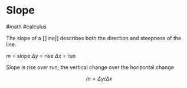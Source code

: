 # Slope
#math #calculus 

The slope of a [[line]] describes both the direction and steepness of the line.

$m$ = slope
$\Delta y$ = rise
$\Delta x$ = run

Slope is rise over run; the vertical change over the horizontal change


$$m = \Delta y / \Delta x$$


